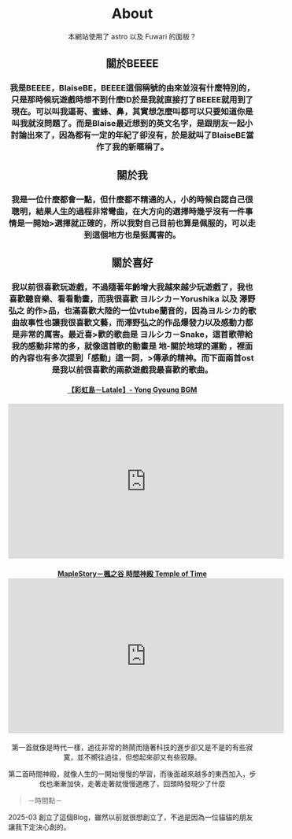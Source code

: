 # <center>About</center>

<center> 本網站使用了 astro 以及 Fuwari 的面板？

## 關於BEEEE

### 我是BEEEE，BlaiseBE，BEEEE這個稱號的由來並沒有什麼特別的，只是那時候玩遊戲時想不到什麼ID於是我就直接打了BEEEE就用到了現在。可以叫我逼哥、蜜蜂、鼻，其實想怎麼叫都可以只要知道你是叫我就沒問題了。而是Blaise最近想到的英文名字，是跟朋友一起小討論出來了，因為都有一定的年紀了卻沒有，於是就叫了BlaiseBE當作了我的新暱稱了。

## 關於我

### 我是一位什麼都會一點，但什麼都不精通的人，小的時候自認自己很聰明，結果人生的過程非常彎曲，在大方向的選擇時幾乎沒有一件事情是一開始>選擇就正確的，所以我對自己目前也算是佩服的，可以走到這個地方也是挺厲害的。

## 關於喜好
### 我以前很喜歡玩遊戲，不過隨著年齡增大我越來越少玩遊戲了，我也喜歡聽音樂、看看動畫，而我很喜歡 ヨルシカ－Yorushika 以及 澤野弘之 的作>品，也滿喜歡大陸的一位vtube蘭音的，因為ヨルシカ的歌曲故事性也讓我很喜歡文藝，而澤野弘之的作品爆發力以及感動力都是非常的厲害。最近喜>歡的歌曲是 ヨルシカ－Snake，這首歌帶給我的感動非常的多，就像這首歌的動畫是 地-關於地球的運動 ，裡面的內容也有多次提到「感動」這一詞，>傳承的精神。而下面兩首ost是我以前很喜歡的兩款遊戲我最喜歡的歌曲。

#### [【彩虹島－Latale】- Yong Gyoung BGM](https://youtu.be/a5-doFso9eA) 
<iframe width="560" height="315" src="https://www.youtube.com/embed/a5-doFso9eA" frameborder="0" allow="accelerometer; autoplay; encrypted-media; gyroscope; picture-in-picture" allowfullscreen></iframe>

 #### [MapleStory－楓之谷 時間神殿 Temple of Time](https://www.youtube.com/embed/uz1ofi-h9t4)<iframe width="560" height="315" src="https://www.youtube.com/embed/uz1ofi-h9t4" frameborder="0" allow="accelerometer; autoplay; encrypted-media; gyroscope; picture-in-picture" allowfullscreen></iframe>


第一首就像是時代一樣，過往非常的熱鬧而隨著科技的進步卻又是不是的有些寂寞，並不嚮往過往，但想起來卻又有些寂靜。

第二首時間神殿，就像人生的一開始慢慢的學習，而後面越來越多的東西加入，步伐也漸漸加快，走著走著就慢慢適應了，回頭時發現少了什麼

</center>

>－時間點－




2025-03 創立了這個Blog，雖然以前就很想創立了，不過是因為一位貓貓的朋友讓我下定決心創的。




